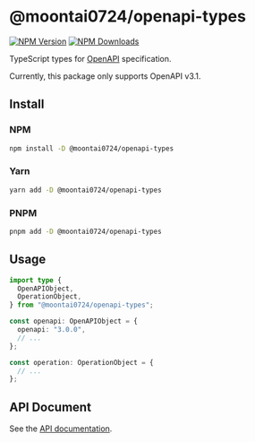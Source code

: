 # @moontai0724/openapi-types

[![NPM Version](https://img.shields.io/npm/v/@moontai0724/openapi-types)](https://www.npmjs.com/package/@moontai0724/openapi-types)
[![NPM Downloads](https://img.shields.io/npm/d18m/@moontai0724/openapi-types)](https://www.npmjs.com/package/@moontai0724/openapi-types)

TypeScript types for [OpenAPI](https://www.openapis.org/) specification.

Currently, this package only supports OpenAPI v3.1.

## Install

### NPM

```bash
npm install -D @moontai0724/openapi-types
```

### Yarn

```bash
yarn add -D @moontai0724/openapi-types
```

### PNPM

```bash
pnpm add -D @moontai0724/openapi-types
```

## Usage

```typescript
import type {
  OpenAPIObject,
  OperationObject,
} from "@moontai0724/openapi-types";

const openapi: OpenAPIObject = {
  openapi: "3.0.0",
  // ...
};

const operation: OperationObject = {
  // ...
};
```

## API Document

See the [API documentation](https://moontai0724.github.io/openapi-types/).
